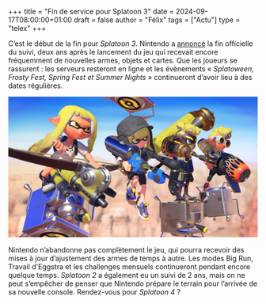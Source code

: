 +++
title = "Fin de service pour Splatoon 3"
date = 2024-09-17T08:00:00+01:00
draft = false
author = "Félix"
tags = ["Actu"]
type = "telex"
+++

C’est le début de la fin pour *Splatoon 3*. Nintendo a [annoncé](https://x.com/SplatoonNA/status/1835506615971356881) la fin officielle du suivi, deux ans après le lancement du jeu qui recevait encore fréquemment de nouvelles armes, objets et cartes. Que les joueurs se rassurent : les serveurs resteront en ligne et les évènements « *Splatoween, Frosty Fest, Spring Fest et Summer Nights* » continueront d’avoir lieu à des dates régulières.

![Splatoon 3](splatoon.jpg) 

Nintendo n’abandonne pas complètement le jeu, qui pourra recevoir des mises à jour d’ajustement des armes de temps à autre. Les modes Big Run, Travail d'Eggstra et les challenges mensuels continueront pendant encore quelque temps. *Splatoon 2* a également eu un suivi de 2 ans, mais on ne peut s’empêcher de penser que Nintendo prépare le terrain pour l’arrivée de sa nouvelle console. Rendez-vous pour *Splatoon 4* ?